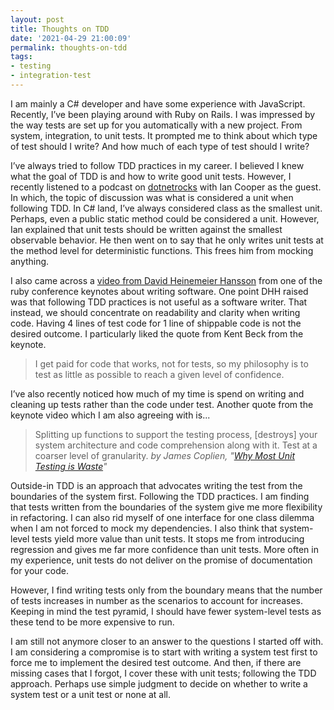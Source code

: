 ```yaml
---
layout: post
title: Thoughts on TDD
date: '2021-04-29 21:00:09'
permalink: thoughts-on-tdd
tags:
- testing
- integration-test
---
```


I am mainly a C# developer and have some experience with JavaScript. Recently, 
I’ve been playing around with Ruby on Rails. I was impressed by the way tests 
are set up for you automatically with a new project. From system, integration, 
to unit tests. It prompted me to think about which type of test should I write? 
And how much of each type of test should I write?

I’ve always tried to follow TDD practices in my career. I believed I knew what 
the goal of TDD is and how to write good unit tests. However, I recently 
listened to a podcast on [dotnetrocks](https://www.dotnetrocks.com/?show=1735) 
with Ian Cooper as the guest. In which, the topic of discussion was what is 
considered a unit when following TDD. In C# land, I’ve always considered class 
as the smallest unit. Perhaps, even a public static method could be considered 
a unit. However, Ian explained that unit tests should be written against the 
smallest observable behavior. He then went on to say that he only writes unit 
tests at the method level for deterministic functions. This frees him from 
mocking anything.

I also came across a [video from David Heinemeier Hansson](https://youtu.be/9LfmrkyP81M) 
from one of the ruby conference keynotes about writing software. One point DHH 
raised was that following TDD practices is not useful as a software writer. 
That instead, we should concentrate on readability and clarity when writing 
code. Having 4 lines of test code for 1 line of shippable code is not the 
desired outcome. I particularly liked the quote from Kent Beck from the keynote.

> I get paid for code that works, not for tests, so my philosophy is to test as 
little as possible to reach a given level of confidence.

I’ve also recently noticed how much of my time is spend on writing and cleaning 
up tests rather than the code under test. Another quote from the keynote video 
which I am also agreeing with is...

> Splitting up functions to support the testing process, [destroys] your system 
architecture and code comprehension along with it. Test at a coarser level of 
granularity. _by James Coplien, "_[_Why Most Unit Testing is Waste_][wmutiw]_"_

Outside-in TDD is an approach that advocates writing the test from the 
boundaries of the system first. Following the TDD practices. I am finding that 
tests written from the boundaries of the system give me more flexibility in 
refactoring. I can also rid myself of one interface for one class dilemma when 
I am not forced to mock my dependencies. I also think that system-level tests 
yield more value than unit tests. It stops me from introducing regression and 
gives me far more confidence than unit tests. More often in my experience, unit 
tests do not deliver on the promise of documentation for your code.

However, I find writing tests only from the boundary means that the number of 
tests increases in number as the scenarios to account for increases. Keeping in 
mind the test pyramid, I should have fewer system-level tests as these tend to 
be more expensive to run.

I am still not anymore closer to an answer to the questions I started off with. 
I am considering a compromise is to start with writing a system test first to 
force me to implement the desired test outcome. And then, if there are missing 
cases that I forgot, I cover these with unit tests; following the TDD approach. 
Perhaps use simple judgment to decide on whether to write a system test or a 
unit test or none at all.

[wmutiw]: <https://rbcs-us.com/documents/Why-Most-Unit-Testing-is-Waste.pdf>
